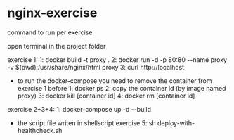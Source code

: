 # nginx-exercise

command to run per exercise

open terminal in the project folder 

exercise 1:
  1:  docker build -t proxy .
  2:  docker run -d -p 80:80 --name proxy -v $(pwd):/usr/share/nginx/html proxy 
  3:  curl http://localhost
  
* to run the docker-compose you need to remove the container from exercise 1 before
1: docker ps
2: copy the container id (by image named proxy)
3: docker kill [container id]
4: docker rm [container id]

exercise 2+3+4:
  1:  docker-compose up -d --build 

* the script file writen in shellscript
exercise 5:
  sh deploy-with-healthcheck.sh

